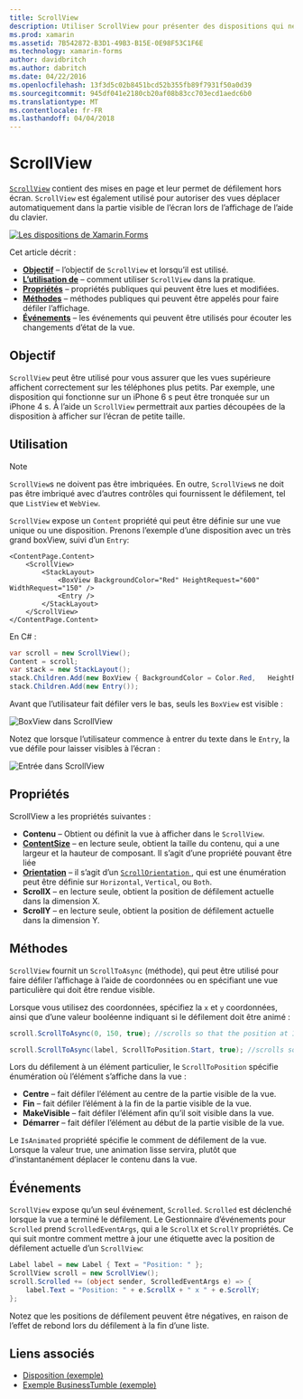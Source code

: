 ```yaml
---
title: ScrollView
description: Utiliser ScrollView pour présenter des dispositions qui ne peut pas tenir sur un seul écran et le contenu libérer de l’espace pour le clavier.
ms.prod: xamarin
ms.assetid: 7B542872-B3D1-49B3-B15E-0E98F53C1F6E
ms.technology: xamarin-forms
author: davidbritch
ms.author: dabritch
ms.date: 04/22/2016
ms.openlocfilehash: 13f3d5c02b8451bcd52b355fb89f7931f50a0d39
ms.sourcegitcommit: 945df041e2180cb20af08b83cc703ecd1aedc6b0
ms.translationtype: MT
ms.contentlocale: fr-FR
ms.lasthandoff: 04/04/2018
---
```

# <a name="scrollview"></a>ScrollView

[`ScrollView`](https://developer.xamarin.com/api/type/Xamarin.Forms.ScrollView/) contient des mises en page et leur permet de défilement hors écran. `ScrollView` est également utilisé pour autoriser des vues déplacer automatiquement dans la partie visible de l’écran lors de l’affichage de l’aide du clavier.

[![](scroll-view-images/layouts-sml.png "Les dispositions de Xamarin.Forms")](scroll-view-images/layouts.png#lightbox "Xamarin.Forms dispositions")

Cet article décrit :

- **[Objectif](#Purpose)**  &ndash; l’objectif de `ScrollView` et lorsqu’il est utilisé.
- **[L’utilisation de](#Usage)**  &ndash; comment utiliser `ScrollView` dans la pratique.
- **[Propriétés](#Properties)**  &ndash; propriétés publiques qui peuvent être lues et modifiées.
- **[Méthodes](#Methods)**  &ndash; méthodes publiques qui peuvent être appelés pour faire défiler l’affichage.
- **[Événements](#Events)**  &ndash; les événements qui peuvent être utilisés pour écouter les changements d’état de la vue.

## <a name="purpose"></a>Objectif

`ScrollView` peut être utilisé pour vous assurer que les vues supérieure affichent correctement sur les téléphones plus petits. Par exemple, une disposition qui fonctionne sur un iPhone 6 s peut être tronquée sur un iPhone 4 s. À l’aide un `ScrollView` permettrait aux parties découpées de la disposition à afficher sur l’écran de petite taille.

## <a name="usage"></a>Utilisation

> [!NOTE]
> `ScrollView`s ne doivent pas être imbriquées. En outre, `ScrollView`s ne doit pas être imbriqué avec d’autres contrôles qui fournissent le défilement, tel que `ListView` et `WebView`.

`ScrollView` expose un `Content` propriété qui peut être définie sur une vue unique ou une disposition. Prenons l’exemple d’une disposition avec un très grand boxView, suivi d’un `Entry`:

```xaml
<ContentPage.Content>
    <ScrollView>
        <StackLayout>
            <BoxView BackgroundColor="Red" HeightRequest="600" WidthRequest="150" />
            <Entry />
        </StackLayout>
    </ScrollView>
</ContentPage.Content>
```

En C# :

```csharp
var scroll = new ScrollView();
Content = scroll;
var stack = new StackLayout();
stack.Children.Add(new BoxView { BackgroundColor = Color.Red,   HeightRequest = 600, WidthRequest = 600 });
stack.Children.Add(new Entry());
```

Avant que l’utilisateur fait défiler vers le bas, seuls les `BoxView` est visible :

![](scroll-view-images/scroll-start.png "BoxView dans ScrollView")

Notez que lorsque l’utilisateur commence à entrer du texte dans le `Entry`, la vue défile pour laisser visibles à l’écran :

![](scroll-view-images/scroll-end.png "Entrée dans ScrollView")

## <a name="properties"></a>Propriétés

ScrollView a les propriétés suivantes :

- **Contenu** &ndash; Obtient ou définit la vue à afficher dans le `ScrollView`.
- **[ContentSize](https://developer.xamarin.com/api/type/Xamarin.Forms.Size/)**  &ndash; en lecture seule, obtient la taille du contenu, qui a une largeur et la hauteur de composant. Il s’agit d’une propriété pouvant être liée
- **[Orientation](https://developer.xamarin.com/api/type/Xamarin.Forms.ScrollOrientation/)**  &ndash; il s’agit d’un [ `ScrollOrientation` ](https://developer.xamarin.com/api/type/Xamarin.Forms.ScrollOrientation/), qui est une énumération peut être définie sur `Horizontal`, `Vertical`, ou `Both`.
- **ScrollX** &ndash; en lecture seule, obtient la position de défilement actuelle dans la dimension X.
- **ScrollY** &ndash; en lecture seule, obtient la position de défilement actuelle dans la dimension Y.

## <a name="methods"></a>Méthodes

`ScrollView` fournit un `ScrollToAsync` (méthode), qui peut être utilisé pour faire défiler l’affichage à l’aide de coordonnées ou en spécifiant une vue particulière qui doit être rendue visible.

Lorsque vous utilisez des coordonnées, spécifiez la `x` et `y` coordonnées, ainsi que d’une valeur booléenne indiquant si le défilement doit être animé :

```csharp
scroll.ScrollToAsync(0, 150, true); //scrolls so that the position at 150px from the top is visible

scroll.ScrollToAsync(label, ScrollToPosition.Start, true); //scrolls so that the label is at the start of the list
```

Lors du défilement à un élément particulier, le `ScrollToPosition` spécifie énumération où l’élément s’affiche dans la vue :

- **Centre** &ndash; fait défiler l’élément au centre de la partie visible de la vue.
- **Fin** &ndash; fait défiler l’élément à la fin de la partie visible de la vue.
- **MakeVisible** &ndash; fait défiler l’élément afin qu’il soit visible dans la vue.
- **Démarrer** &ndash; fait défiler l’élément au début de la partie visible de la vue.

Le `IsAnimated` propriété spécifie le comment de défilement de la vue. Lorsque la valeur true, une animation lisse servira, plutôt que d’instantanément déplacer le contenu dans la vue.

## <a name="events"></a>Événements

`ScrollView` expose qu’un seul événement, `Scrolled`. `Scrolled` est déclenché lorsque la vue a terminé le défilement. Le Gestionnaire d’événements pour `Scrolled` prend `ScrolledEventArgs`, qui a le `ScrollX` et `ScrollY` propriétés. Ce qui suit montre comment mettre à jour une étiquette avec la position de défilement actuelle d’un `ScrollView`:

```csharp
Label label = new Label { Text = "Position: " };
ScrollView scroll = new ScrollView();
scroll.Scrolled += (object sender, ScrolledEventArgs e) => {
    label.Text = "Position: " + e.ScrollX + " x " + e.ScrollY;
};
```

Notez que les positions de défilement peuvent être négatives, en raison de l’effet de rebond lors du défilement à la fin d’une liste.


## <a name="related-links"></a>Liens associés

- [Disposition (exemple)](https://developer.xamarin.com/samples/xamarin-forms/UserInterface/Layout/)
- [Exemple BusinessTumble (exemple)](https://developer.xamarin.com/samples/xamarin-forms/UserInterface/BusinessTumble/)
